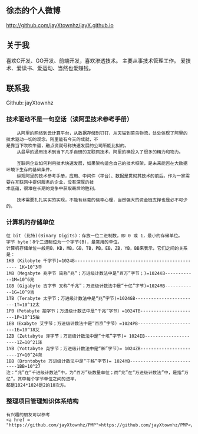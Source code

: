 
<h2>徐杰的个人微博</h2>

http://github.com/jayXtownhz/jayX.github.io


<h2>关于我</h2>

喜欢C开发、GO开发、前端开发，喜欢渗透技术。
主要从事技术管理工作。
爱技术、爱读书、爱运动、当然也爱赚钱。


<h2>联系我</h2>

Github: jayXtownhz

<h3>技术驱动不是一句空话（读阿里技术参考手册）</h3>

        从阿里的网络到云计算平台，从数据存储到钉钉，从天猫到菜鸟物流，处处体现了阿里的技术驱动一切的观念。阿里能有今天的成就，不
    是靠当下吹吹牛逼，融点资就号称快速发展的公司所能比拟的。
        从最早的通用技术到当下几乎自研的互联网技术，阿里的确投入了很多的精力和物力。
    
        互联网企业如何利用技术快速发展，如果架构适合自己的技术框架，是未来能否在大数据环境下生存的基础条件。
        纵观阿里的技术参考手册，应用、中间件（平台）、数据是贯彻其技术的前后。作为一家需要在互联网中提供服务的企业，没有深厚的技
    术底蕴，很难在长期的竞争中获取最后的胜利。
    
        技术需要扎扎实实的实现，不能有丝毫的侥幸心理，当然强大的资金链支撑也是必不可少的。

<h3>计算机的存储单位</h3>

    位 bit (比特)(Binary Digits)：存放一位二进制数，即 0 或 1，最小的存储单位。
    字节 byte：8个二进制位为一个字节(B)，最常用的单位。
    计算机存储单位一般用B，KB，MB，GB，TB，PB，EB，ZB，YB，BB来表示，它们之间的关系是：
    1KB (Kilobyte 千字节)=1024B------------------------------------------------ 1K=10^3千
    1MB (Megabyte 兆字节 简称“兆”；万进级计数法中是“百万”字节；)=1024KB------------1M=10^6兆
    1GB (Gigabyte 吉字节 又称“千兆”；万进级计数法中是“十亿”字节)=1024MB------------1G=10^9吉
    1TB (Terabyte 太字节；万进级计数法中是“兆”字节)=1024GB------------------------1T=10^12太
    1PB（Petabyte 拍字节；万进级计数法中是“千兆”字节）=1024TB----------------------1P=10^15拍
    1EB（Exabyte 艾字节；万进级计数法中是“百京”字节）=1024PB-----------------------1E=10^18艾
    1ZB (Zettabyte 泽字节；万进级计数法中是“十垓”字节)= 1024EB---------------------1Z=10^21泽
    1YB (Yottabyte 尧字节；万进级计数法中是“秭”字节)= 1024ZB-----------------------1Y=10^24尧
    1BB (Brontobyte 万进级计数法中是“千秭”字节)= 1024YB---------------------------1BB=10^27
    注：“兆”在“千进级计数法”中，为“百万”级数量单位；而“兆”在“万进级计数法”中，是指“万亿”。其中每个字节单位之间的进率，
    都是1024*1024是2的10次方。

<h3>整理项目管理知识体系结构</h3>

    有兴趣的朋友可以参考
    <a href = "https://github.com/jayXtownhz/PMP">https://github.com/jayXtownhz/PMP</a>
